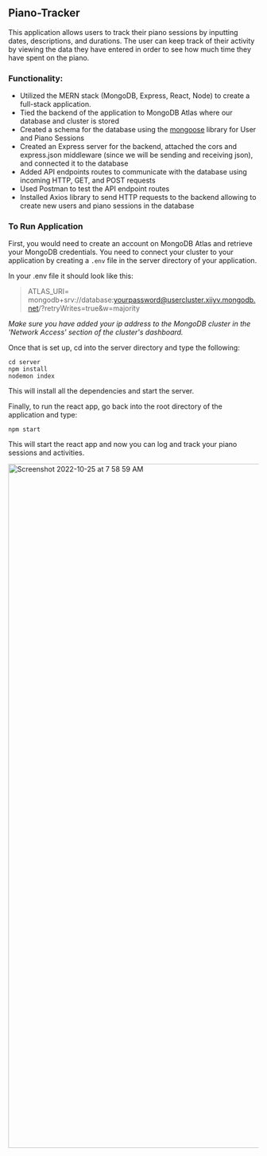 ## Piano-Tracker

This application allows users to track their piano sessions by inputting dates, descriptions, and durations. The user can keep track of their activity by viewing the data they have entered in order to see how much time they have spent on the piano.


### Functionality:

- Utilized the MERN stack (MongoDB, Express, React, Node) to create a full-stack application.
- Tied the backend of the application to MongoDB Atlas where our database and cluster is stored
- Created a schema for the database using the [mongoose](https://mongoosejs.com/) library for User and Piano Sessions
- Created an Express server for the backend, attached the cors and express.json middleware (since we will be sending and receiving json), and connected it to the database
- Added API endpoints routes to communicate with the database using incoming HTTP, GET, and POST requests
- Used Postman to test the API endpoint routes
- Installed Axios library to send HTTP requests to the backend allowing to create new users and piano sessions in the database

### To Run Application

First, you would need to create an account on MongoDB Atlas and retrieve your MongoDB credentials. You need to connect your cluster to your application by creating a `.env` file in the server directory of your application.

In your .env file it should look like this:
> ATLAS_URI= mongodb+srv://database:yourpassword@usercluster.xiiyv.mongodb.net/?retryWrites=true&w=majority

*Make sure you have added your ip address to the MongoDB cluster in the 'Network Access' section of the cluster's dashboard.*


Once that is set up, cd into the server directory and type the following:

```
cd server
npm install
nodemon index
```
This will install all the dependencies and start the server.


Finally, to run the react app, go back into the root directory of the application and type:

```
npm start
```

This will start the react app and now you can log and track your piano sessions and activities.

<img width="1374" alt="Screenshot 2022-10-25 at 7 58 59 AM" src="https://user-images.githubusercontent.com/75223820/197809203-199d9e2f-ce8e-4cd6-a48f-ef1e49056769.png">


